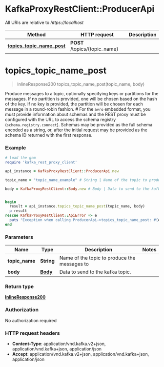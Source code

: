 # KafkaProxyRestClient::ProducerApi

All URIs are relative to *https://localhost*

Method | HTTP request | Description
------------- | ------------- | -------------
[**topics_topic_name_post**](ProducerApi.md#topics_topic_name_post) | **POST** /topics/{topic_name} | 


# **topics_topic_name_post**
> InlineResponse200 topics_topic_name_post(topic_name, body)



Produce messages to a topic, optionally specifying keys or partitions for the messages. If no partition is provided, one will be chosen based on the hash of the key. If no key is provided, the partition will be chosen for each message in a round-robin fashion.  #  For the ``avro`` embedded format, you must provide information about schemas and the REST proxy must be configured with the URL to access the schema registry (``schema.registry.connect``). Schemas may be provided as the full schema encoded as a string, or, after the initial request may be provided as the schema ID returned with the first response. 

### Example
```ruby
# load the gem
require 'kafka_rest_proxy_client'

api_instance = KafkaProxyRestClient::ProducerApi.new

topic_name = "topic_name_example" # String | Name of the topic to produce the messages to

body = KafkaProxyRestClient::Body.new # Body | Data to send to the kafka topic.


begin
  result = api_instance.topics_topic_name_post(topic_name, body)
  p result
rescue KafkaProxyRestClient::ApiError => e
  puts "Exception when calling ProducerApi->topics_topic_name_post: #{e}"
end
```

### Parameters

Name | Type | Description  | Notes
------------- | ------------- | ------------- | -------------
 **topic_name** | **String**| Name of the topic to produce the messages to | 
 **body** | [**Body**](Body.md)| Data to send to the kafka topic. | 

### Return type

[**InlineResponse200**](InlineResponse200.md)

### Authorization

No authorization required

### HTTP request headers

 - **Content-Type**: application/vnd.kafka.v2+json, application/vnd.kafka+json, application/json
 - **Accept**: application/vnd.kafka.v2+json, application/vnd.kafka+json, application/json



